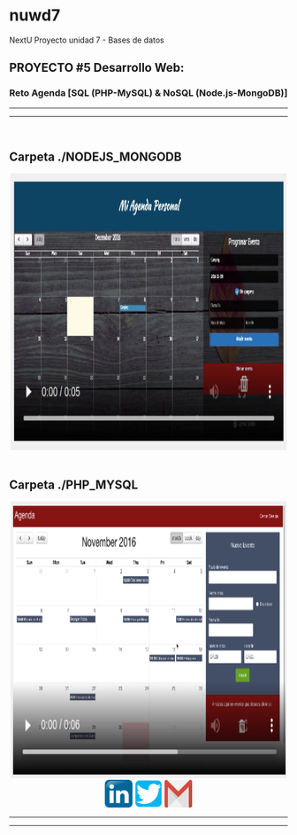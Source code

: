 # nuwd7
NextU Proyecto unidad 7 - Bases de datos


## PROYECTO #5 Desarrollo Web:

### Reto Agenda [SQL (PHP-MySQL) & NoSQL (Node.js-MongoDB)]

<hr><hr><br>

## Carpeta ./NODEJS_MONGODB

<div align="center">
  <img src="img/NODE.png" width="500" height="500">
</div>
<br>

## Carpeta ./PHP_MYSQL

<div align="center">
  <img src="img/PHP.png" width="500" height="500">
</div>

<div align="center">
  <a href="https://co.linkedin.com/in/hugo-celedon"><img src="img/linkedin.png" width="50"></a>
  <a href="https://twitter.com/hugocele"><img src="img/twitter.png" width="50"></a>
  <a href="mailto:hugocele@gmail.com"><img src="img/email.png" width="50" height="50"></a>
</div>

<hr><hr>